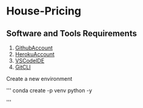 # House-Pricing

## Software and Tools Requirements

1. [GithubAccount](https://github.com)
2. [HerokuAccount](https://heroku.com)
3. [VSCodeIDE](https://code.visualstudio.com/)
4. [GitCLI](https://git-scm.com/)

Create a new environment

'''
conda create -p venv python -y

'''

